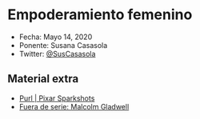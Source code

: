 # Empoderamiento femenino

* Fecha: Mayo 14, 2020
* Ponente: Susana Casasola
* Twitter: [@SusCasasola](https://twitter.com/SusCasasola)

## Material extra

* [Purl | Pixar Sparkshots](https://www.youtube.com/watch?v=B6uuIHpFkuo&t=115s)
* [Fuera de serie: Malcolm Gladwell](https://www.amazon.com/Fuera-serie-personas-tienen-Spanish-ebook/dp/B00E5X6VME)

